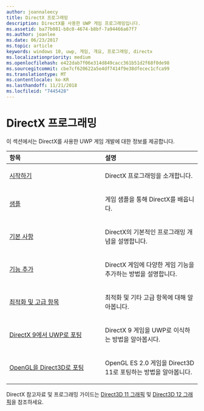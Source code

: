 ```yaml
---
author: joannaleecy
title: DirectX 프로그래밍
description: DirectX를 사용한 UWP 게임 프로그래밍입니다.
ms.assetid: ba77b081-b8c0-4674-b8bf-7a94466a67f7
ms.author: joanlee
ms.date: 06/23/2017
ms.topic: article
keywords: windows 10, uwp, 게임, 개요, 프로그래밍, directx
ms.localizationpriority: medium
ms.openlocfilehash: e422dab7f06e314d849cacc361b51d2f68f0de98
ms.sourcegitcommit: cbe7cf620622a5e4df7414f9e38dfecec1cfca99
ms.translationtype: MT
ms.contentlocale: ko-KR
ms.lasthandoff: 11/21/2018
ms.locfileid: "7445428"
---
```

# <a name="directx-programming"></a>DirectX 프로그래밍

이 섹션에서는 DirectX를 사용한 UWP 게임 개발에 대한 정보를 제공합니다.

<table>
<colgroup>
<col width="50%" />
<col width="50%" />
</colgroup>
<thead>
<tr class="header">
<th align="left">항목</th>
<th align="left">설명</th>
</tr>
</thead>
<tbody>
<tr class="odd">
<td align="left"><p><a href="directx-getting-started.md">시작하기</a></p></td>
<td align="left"><p>DirectX 프로그래밍을 소개합니다.</p></td>
</tr>
<tr class="even">
<td align="left"><p><a href="directx-samples.md">샘플</a></p></td>
<td align="left"><p>게임 샘플을 통해 DirectX를 배웁니다.</p></td>
</tr>
<tr class="odd">
<td align="left"><p><a href="directx-fundamentals.md">기본 사항</a></p></td>
<td align="left"><p>DirectX의 기본적인 프로그래밍 개념을 설명합니다.</p></td>
</tr>
<tr class="even">
<td align="left"><p><a href="directx-add-features.md">기능 추가</a></p></td>
<td align="left"><p>DirectX 게임에 다양한 게임 기능을 추가하는 방법을 설명합니다.</p></td>
</tr>
<tr class="odd">
<td align="left"><p><a href="directx-optimization-and-advanced-topics.md">최적화 및 고급 항목</a></p></td>
<td align="left"><p>최적화 및 기타 고급 항목에 대해 알아봅니다.</p></td>
</tr>
<tr class="even">
<td align="left"><p><a href="porting-your-directx-9-game-to-windows-store.md">DirectX 9에서 UWP로 포팅</a></p></td>
<td align="left"><p>DirectX 9 게임을 UWP로 이식하는 방법을 알아봅시다.</p></td>
</tr>
<tr class="odd">
<td align="left"><p><a href="port-from-opengl-es-2-0-to-directx-11-1.md">OpenGL을 Direct3D로 포팅</a></p></td>
<td align="left"><p>OpenGL ES 2.0 게임을 Direct3D 11로 포팅하는 방법을 알아봅니다.</p></td>
</tr>
</tbody>
</table>


DirectX 참고자료 및 프로그래밍 가이드는 [Direct3D 11 그래픽](https://msdn.microsoft.com/library/windows/desktop/ff476080.aspx) 및 [Direct3D 12 그래픽](https://msdn.microsoft.com/library/windows/desktop/dn903821.aspx)을 참조하세요.
 






